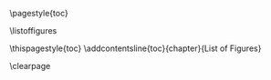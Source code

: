 \pagestyle{toc}


\listoffigures

<!-- Force page nr on first page of this chapter -->
\thispagestyle{toc}
\addcontentsline{toc}{chapter}{List of Figures}


<!--
The \listoffigures will use short captions first, and the whole caption if none is present. To keep this list readable, ensure each figure has a short caption, e.g.
![main_text_caption](source/figures/my_image.pdf "short caption used in alt text and \listoffigures"){#fig:mylabel}{ width=50% }

See chapter 4 for more examples.
-->

\clearpage
